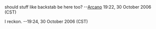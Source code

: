 should stuff like backstab be here too?
--[Arcano](User:Arcano.md "wikilink") 19:22, 30 October 2006 (CST)

I reckon. --19:24, 30 October 2006 (CST)
